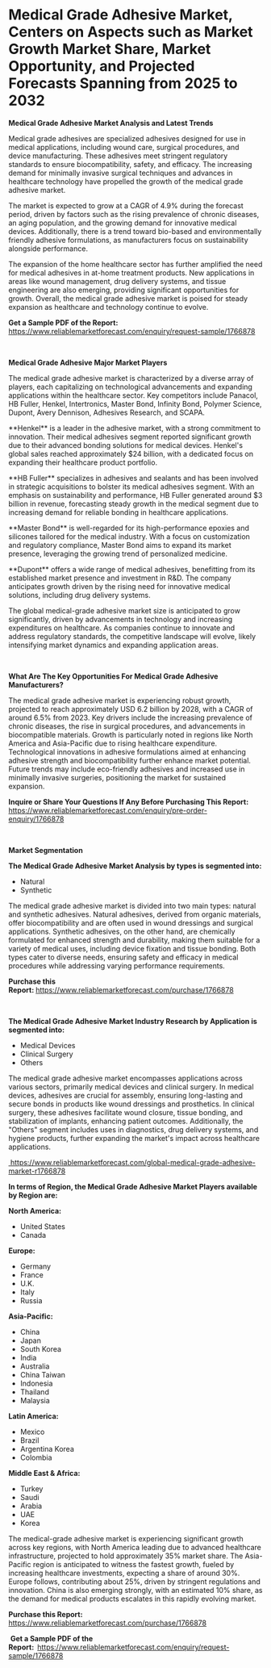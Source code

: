 <p><h1>Medical Grade Adhesive Market, Centers on Aspects such as Market Growth Market Share, Market Opportunity, and Projected Forecasts Spanning from 2025 to 2032</h1></p><p><strong>Medical Grade Adhesive Market Analysis and Latest Trends</strong></p>
<p><p>Medical grade adhesives are specialized adhesives designed for use in medical applications, including wound care, surgical procedures, and device manufacturing. These adhesives meet stringent regulatory standards to ensure biocompatibility, safety, and efficacy. The increasing demand for minimally invasive surgical techniques and advances in healthcare technology have propelled the growth of the medical grade adhesive market.</p><p>The market is expected to grow at a CAGR of 4.9% during the forecast period, driven by factors such as the rising prevalence of chronic diseases, an aging population, and the growing demand for innovative medical devices. Additionally, there is a trend toward bio-based and environmentally friendly adhesive formulations, as manufacturers focus on sustainability alongside performance. </p><p>The expansion of the home healthcare sector has further amplified the need for medical adhesives in at-home treatment products. New applications in areas like wound management, drug delivery systems, and tissue engineering are also emerging, providing significant opportunities for growth. Overall, the medical grade adhesive market is poised for steady expansion as healthcare and technology continue to evolve.</p></p>
<p><strong>Get a Sample PDF of the Report:&nbsp;</strong> <a href="https://www.reliablemarketforecast.com/enquiry/request-sample/1766878?utm_campaign=2533&utm_medium=2&utm_source=Github&utm_content=ia&utm_term=14042025&utm_id=medical-grade-adhesive">https://www.reliablemarketforecast.com/enquiry/request-sample/1766878</a></p>
<p>&nbsp;</p>
<p><strong>Medical Grade Adhesive Major Market Players</strong></p>
<p><p>The medical grade adhesive market is characterized by a diverse array of players, each capitalizing on technological advancements and expanding applications within the healthcare sector. Key competitors include Panacol, HB Fuller, Henkel, Intertronics, Master Bond, Infinity Bond, Polymer Science, Dupont, Avery Dennison, Adhesives Research, and SCAPA.</p><p>**Henkel** is a leader in the adhesive market, with a strong commitment to innovation. Their medical adhesives segment reported significant growth due to their advanced bonding solutions for medical devices. Henkel's global sales reached approximately $24 billion, with a dedicated focus on expanding their healthcare product portfolio.</p><p>**HB Fuller** specializes in adhesives and sealants and has been involved in strategic acquisitions to bolster its medical adhesives segment. With an emphasis on sustainability and performance, HB Fuller generated around $3 billion in revenue, forecasting steady growth in the medical segment due to increasing demand for reliable bonding in healthcare applications.</p><p>**Master Bond** is well-regarded for its high-performance epoxies and silicones tailored for the medical industry. With a focus on customization and regulatory compliance, Master Bond aims to expand its market presence, leveraging the growing trend of personalized medicine.</p><p>**Dupont** offers a wide range of medical adhesives, benefitting from its established market presence and investment in R&D. The company anticipates growth driven by the rising need for innovative medical solutions, including drug delivery systems.</p><p>The global medical-grade adhesive market size is anticipated to grow significantly, driven by advancements in technology and increasing expenditures on healthcare. As companies continue to innovate and address regulatory standards, the competitive landscape will evolve, likely intensifying market dynamics and expanding application areas.</p></p>
<p>&nbsp;</p>
<p><strong>What Are The Key Opportunities For Medical Grade Adhesive Manufacturers?</strong></p>
<p><p>The medical grade adhesive market is experiencing robust growth, projected to reach approximately USD 6.2 billion by 2028, with a CAGR of around 6.5% from 2023. Key drivers include the increasing prevalence of chronic diseases, the rise in surgical procedures, and advancements in biocompatible materials. Growth is particularly noted in regions like North America and Asia-Pacific due to rising healthcare expenditure. Technological innovations in adhesive formulations aimed at enhancing adhesive strength and biocompatibility further enhance market potential. Future trends may include eco-friendly adhesives and increased use in minimally invasive surgeries, positioning the market for sustained expansion.</p></p>
<p><strong>Inquire or Share Your Questions If Any Before Purchasing This Report:</strong> <a href="https://www.reliablemarketforecast.com/enquiry/pre-order-enquiry/1766878?utm_campaign=2533&utm_medium=2&utm_source=Github&utm_content=ia&utm_term=14042025&utm_id=medical-grade-adhesive">https://www.reliablemarketforecast.com/enquiry/pre-order-enquiry/1766878</a></p>
<p>&nbsp;</p>
<p><strong>Market Segmentation</strong></p>
<p><strong>The Medical Grade Adhesive Market Analysis by types is segmented into:</strong></p>
<p><ul><li>Natural</li><li>Synthetic</li></ul></p>
<p><p>The medical grade adhesive market is divided into two main types: natural and synthetic adhesives. Natural adhesives, derived from organic materials, offer biocompatibility and are often used in wound dressings and surgical applications. Synthetic adhesives, on the other hand, are chemically formulated for enhanced strength and durability, making them suitable for a variety of medical uses, including device fixation and tissue bonding. Both types cater to diverse needs, ensuring safety and efficacy in medical procedures while addressing varying performance requirements.</p></p>
<p><strong>Purchase this Report:&nbsp;</strong><a href="https://www.reliablemarketforecast.com/purchase/1766878?utm_campaign=2533&utm_medium=2&utm_source=Github&utm_content=ia&utm_term=14042025&utm_id=medical-grade-adhesive">https://www.reliablemarketforecast.com/purchase/1766878</a></p>
<p>&nbsp;</p>
<p><strong>The Medical Grade Adhesive Market Industry Research by Application is segmented into:</strong></p>
<p><ul><li>Medical Devices</li><li>Clinical Surgery</li><li>Others</li></ul></p>
<p><p>The medical grade adhesive market encompasses applications across various sectors, primarily medical devices and clinical surgery. In medical devices, adhesives are crucial for assembly, ensuring long-lasting and secure bonds in products like wound dressings and prosthetics. In clinical surgery, these adhesives facilitate wound closure, tissue bonding, and stabilization of implants, enhancing patient outcomes. Additionally, the "Others" segment includes uses in diagnostics, drug delivery systems, and hygiene products, further expanding the market's impact across healthcare applications.</p></p>
<p><a href="https://www.reliablemarketforecast.com/global-medical-grade-adhesive-market-r1766878?utm_campaign=2533&utm_medium=2&utm_source=Github&utm_content=ia&utm_term=14042025&utm_id=medical-grade-adhesive">&nbsp;https://www.reliablemarketforecast.com/global-medical-grade-adhesive-market-r1766878</a></p>
<p><strong>In terms of Region, the Medical Grade Adhesive Market Players available by Region are:</strong></p>
<p>
    <p> <strong> North America: </strong>
        <ul>
            <li>United States</li>
            <li>Canada</li>
        </ul>
        </p> 
    <p> <strong> Europe: </strong>
        <ul>
            <li>Germany</li>
            <li>France</li>
            <li>U.K.</li>
            <li>Italy</li>
            <li>Russia</li>
        </ul>
        </p> 
    <p> <strong> Asia-Pacific: </strong>
        <ul>
            <li>China</li>
            <li>Japan</li>
            <li>South Korea</li>
            <li>India</li>
            <li>Australia</li>
            <li>China Taiwan</li>
            <li>Indonesia</li>
            <li>Thailand</li>
            <li>Malaysia</li>
        </ul>
        </p> 
    <p> <strong> Latin America: </strong>
        <ul>
            <li>Mexico</li>
            <li>Brazil</li>
            <li>Argentina Korea</li>
            <li>Colombia</li>
        </ul>
        </p> 
    <p> <strong> Middle East & Africa: </strong>
        <ul>
            <li>Turkey</li>
            <li>Saudi</li>
            <li>Arabia</li>
            <li>UAE</li>
            <li>Korea</li>
        </ul>
    </p>
    </p>
<p><p>The medical-grade adhesive market is experiencing significant growth across key regions, with North America leading due to advanced healthcare infrastructure, projected to hold approximately 35% market share. The Asia-Pacific region is anticipated to witness the fastest growth, fueled by increasing healthcare investments, expecting a share of around 30%. Europe follows, contributing about 25%, driven by stringent regulations and innovation. China is also emerging strongly, with an estimated 10% share, as the demand for medical products escalates in this rapidly evolving market.</p></p>
<p><strong>Purchase this Report: </strong><a href="https://www.reliablemarketforecast.com/purchase/1766878?utm_campaign=2533&utm_medium=2&utm_source=Github&utm_content=ia&utm_term=14042025&utm_id=medical-grade-adhesive">https://www.reliablemarketforecast.com/purchase/1766878</a></p>
<p>&nbsp;<strong>Get a Sample PDF of the Report:&nbsp;&nbsp;</strong><a href="https://www.reliablemarketforecast.com/enquiry/request-sample/1766878?utm_campaign=2533&utm_medium=2&utm_source=Github&utm_content=ia&utm_term=14042025&utm_id=medical-grade-adhesive">https://www.reliablemarketforecast.com/enquiry/request-sample/1766878</a></p>
<p><strong></strong></p>
<p><p></p><p></p><p></p></p>